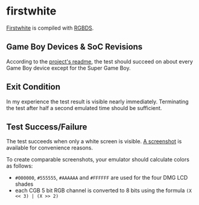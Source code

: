 # firstwhite

[Firstwhite](https://github.com/pinobatch/little-things-gb/tree/master/firstwhite)
is compiled with [RGBDS](https://github.com/gbdev/rgbds).

## Game Boy Devices & SoC Revisions

According to the
[project's readme](https://github.com/pinobatch/little-things-gb/tree/master/firstwhite#readme),
the test should succeed on about every Game Boy device except for
the Super Game Boy.

## Exit Condition

In my experience the test result is visible nearly immediately.
Terminating the test after half a second emulated time should be sufficient.

## Test Success/Failure

The test succeeds when only a white screen is visible.
[A screenshot](https://github.com/c-sp/gameboy-test-roms/tree/master/src/firstwhite-expected)
is available for convenience reasons.

To create comparable screenshots,
your emulator should calculate colors as follows:
- `#000000`, `#555555`, `#AAAAAA` and `#FFFFFF` are used for the four DMG LCD
  shades
- each CGB 5 bit RGB channel is converted to 8 bits using the formula
  `(X << 3) | (X >> 2)`
